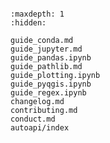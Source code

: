 ```{include} ../README.md
```

```{toctree}
:maxdepth: 1
:hidden:

guide_conda.md
guide_jupyter.md
guide_pandas.ipynb
guide_pathlib.md
guide_plotting.ipynb
guide_pyqgis.ipynb
guide_regex.ipynb
changelog.md
contributing.md
conduct.md
autoapi/index
```